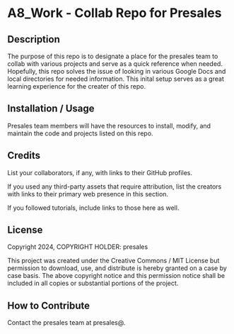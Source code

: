 # A8_Work - Collab Repo for Presales

## Description

The purpose of this repo is to designate a place for the presales team to collab with various projects and serve as a quick reference when needed. Hopefully, this repo solves the issue of looking in various Google Docs and local directories for needed information. This inital setup serves as a great learning experience for the creater of this repo.

## Installation / Usage

Presales team members will have the resources to install, modify, and maintain the code and projects listed on this repo.


## Credits

List your collaborators, if any, with links to their GitHub profiles.

If you used any third-party assets that require attribution, list the creators with links to their primary web presence in this section.

If you followed tutorials, include links to those here as well.

## License

Copyright 2024, COPYRIGHT HOLDER: presales

This project was created under the Creative Commons / MIT License but permission to download, use, and distribute is hereby granted on a case by case basis. The above copyright notice and this permission notice shall be included in all copies or substantial portions of the project.

## How to Contribute

Contact the presales team at presales@.
